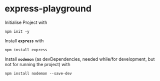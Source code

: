 # express-playground

Initialise Project with 
```
npm init -y
```

Install **`express`** with 
```
npm install express
```

Install **`nodemon`** (as devDependencies, needed while/for development, but not for running the project) with 
```
npm install nodemon --save-dev
```

